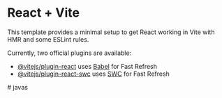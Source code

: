 # React + Vite

This template provides a minimal setup to get React working in Vite with HMR and some ESLint rules.

Currently, two official plugins are available:

- [@vitejs/plugin-react](https://github.com/vitejs/vite-plugin-react/blob/main/packages/plugin-react/README.md) uses [Babel](https://babeljs.io/) for Fast Refresh
- [@vitejs/plugin-react-swc](https://github.com/vitejs/vite-plugin-react-swc) uses [SWC](https://swc.rs/) for Fast Refresh


<!-- 
// TO DO 

// Each JSX expression must have one parent element, which means 
// if you try to return multiple elements, React will Throw an error 

// Every JSX tag needs to be closed. You can use self-closing tags for elements
// that don't have children, e.g.<img src="url" /> -->
 
<!-- React is all about component -->
<!-- component is a function which return your jsx  (javascript html) --> 

<!-- REACT FRAGMENTS **Fragments with the help of this without adding extra nodes to the DOM** --> 
<!-- import {Fragment} from "react"; -->
<!-- return<Fragment>//</Fragment> 
also use its shorthand syntax:
<>//</> -->


<!-- Dynamic Values in JSX --> 
<!-- you can add any variables of your compnonen in JSX using {} syntax.  --> 

<!-- 1. Variables 
you can embed any javascript variable within JSX by  enclosing it in curly braces. The value of the variable will be inserted into the DOM at the respective location --> 

<!-- Functions, especially those that return JSX, can be invoked directly within your JSX. -->

<!-- solution can be better as it prevents cluttering of variables outside and encapsulateds such logic inside a function --> 

<!-- one another benefit is also that you can also pass some dynamic values as function parameters --> 
<!-- React does not render 'false' , 'null' , 'undefined' , or 'nan' in the DOM. These values, when used in JSX, will result in nothing being displayed. 

However '0' and empty strings ("") are exceptions: -->


<!-- IMPORT EXPORT IN REACTJS 
1. Default Export and Import 
2. Named Export and Import 
3. Mixed Export and Import --> 

<!-- Looping in Reactjs  in react js there is no loop concept   we use the map method in array --> 

<!-- Props -->
<!-- React props(properties) faciliate data transfer from parent to child components. 
Data flow unidirectionally, ensuring a clear direction of information in React applications.
Props are immutable, meaning child components cannot modify the data received from parents. 
child components acces props through their function parameter.
you can also pass JSX as props to another component... -->

<!-- inline styles are applied directly to the HTML elements via the style attribute. This approach uses JavaScript ohjects to define the scc properties and values.

1. JavaScript Object Syntax 

Inline styles in React are specified using javaScript objects. Property names are written in camelCase Instead of the traditional css kebab-case. 
 -->
<!-- css in react css modulus and inline css and the concept of learning new things  --> 


<!--Today learn about Tailwind Css-->
<!-- We already have a component in the tailwind ass similar to the bootsrap and also there is some prebuilt element that we can use easily in this file> 

<!--  Event handling in react.js is the process of capturing and respond to user interaction, such as clicks, keystock or form submission within a react application. 
Event handling in react follows s similar pattern to standard javascript event handling but with some key differneces such as using synthetic events to standard javascript evnts.--> 

<!-- Event name written in camelCase -->
<!--- onClick , onChnage , onSubmit , onMouseEnter , onMouseLeave , onKeydown , onKeyup , onFocus, onBlur, onInput --> 

<!--  Passing event handlers as props in React.js is s common pattern used to allow child components to communicate with parent components. This pattern is useful in varius scenarious, including: Form Handling , User Interaction , State Management , Callback Functions --> 

<!-- EVENT PROPAGATION --> 
<!-- Capturing Phase :-  The event starts from the root of the DOM and goes down to the target element. -->
<!-- Target Phase:- The event reaches the target element -->
<!-- Bubbling Phase :- the event start from the target element to the bubbles up to the root of the DOM ... -->

<!-- STATES IN REACT.JS-->
<!-- const[count , setCount] = use -->

<!-- Lift State up in React Js.....   is a pattern in react where you move the state from child components to a common parent components som that multiple child component s can shared and synchronize this state. This ensures that the state is managed at a higher level in the component hierarchy , allowing data to flow down  as --> 

<!--- the App is the inputComponent and the otherChildcomponents and the displayComponents -->#   j a v a s  
 